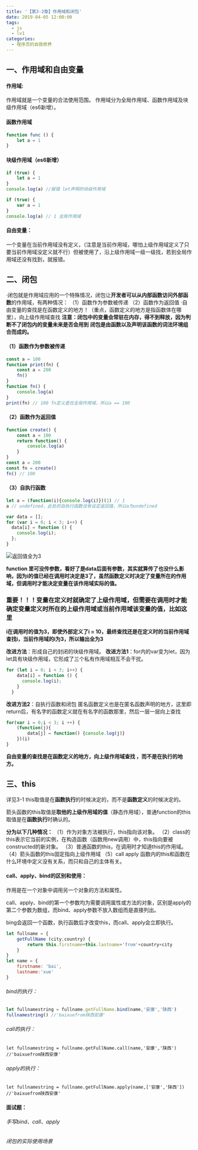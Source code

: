 ```yaml
---
title: '【第3-2章】作用域和闭包'
date: 2019-04-05 12:00:00
tags:
  - js
  - lv1
categories:
  - 程序员的自我修养
---
```

<meta name="referrer" content="no-referrer">

## 一、作用域和自由变量
#### 作用域:
作用域就是一个变量的合法使用范围。
作用域分为全局作用域、函数作用域及块级作用域（es6新增）。
#### 函数作用域
```javascript
function func () {
    let a = 1
}
```
#### 块级作用域（es6新增）
```javascript
if (true) {
    let a = 1
}
console.log(a) //报错 let声明的块级作用域
```
```javascript
if (true) {
    var a = 1
}
console.log(a) // 1 全局作用域
```

#### 自由变量：
一个变量在当前作用域没有定义，（注意是当前作用域，哪怕上级作用域定义了只要当前作用域没定义就不行）但被使用了，沿上级作用域一级一级找，若到全局作用域还没有找到，就报错。
## 二、闭包
·闭包就是作用域应用的一个特殊情况，闭包让**开发者可以从内部函数访问外部函数**的作用域，有两种情况：
（1）函数作为参数被传递 
（2）函数作为返回值
·自由变量的查找是在函数定义的地方！（重点，函数定义的地方是指函数体在哪里），向上级作用域查找
**注意：闭包中的变量会常驻在内存，得不到释放，因为判断不了闭包内的变量未来是否会用到**
**闭包是由函数以及声明该函数的词法环境组合而成的。**
#### （1）函数作为参数被传递 
```javascript
const a = 100
function print(fn) {
    const a = 200
    fn()
}
function fn() {
    console.log(a)
}
print(fn) // 100 fn定义是在全局作用域，所以a == 100
```
#### （2）函数作为返回值
```javascript
function create() {
    const a = 100
    return function() {
        console.log(a)
    }
}
const a = 200 
const fn = create()
fn() // 100
```
#### （3）自执行函数
```javascript
let a = (function(i){console.log(i)})(1) // 1
a // undefined，此处的自执行函数没有设定返回值，所以a为undefined

```
```javascript
var data = [];
for (var i = 0; i < 3; i++) {
  data[i] = function () {
    console.log(i);
  };
}
```
![返回值全为3](https://upload-images.jianshu.io/upload_images/20892169-3d19c3d683e09a2b.png?imageMogr2/auto-orient/strip%7CimageView2/2/w/1240)

**function 里可没传参数，看好了是data后面有参数，其实就算传了也没什么影响，因为i的值已经在调用时决定是3了，虽然函数定义时决定了变量所在的作用域，但调用时才能决定变量在该作用域实际的值。**

### **重要！！！变量在定义时就确定了上级作用域，但需要在调用时才能确定变量定义时所在的上级作用域或当前作用域该变量的值，比如这里**

**i在调用时的值为3，即使外部定义了i = 10，最终查找还是在定义时的当前作用域查找i，当前作用域的i为3，所以输出全为3**

**改进方法**：形成自己的封闭的块级作用域。
**改进方法1**：for内的var变为let，因为let具有块级作用域，它形成了三个私有作用域相互不会干扰。
```javascript
for (let i = 0; i < 3; i++) {
    data[i] = function () {
      console.log(i);
    }
  }
```
**改进方法2**：自执行函数和闭包
匿名函数定义也是在匿名函数声明的地方，这里即return后，有名字的函数定义就在有名字的函数那里，然后一层一层向上查找
```javascript
for(var i = 0;i < 3; i ++) {
    (function(j){
        data[j] = function() {console.log(j)}
    })(i)
}
```
**自由变量的查找是在函数定义的地方，向上级作用域查找 ，而不是在执行的地方。**

## 三、this
详见3-1
this取值是在**函数执行**的时候决定的，而不是**函数定义**的时候决定的。

箭头函数的this取值是**取他的上级作用域的值**（静态作用域），普通function的this取值是在**函数执行**时确认的。

**分为以下几种情况：**
（1）作为对象方法被执行，this指向该对象。
（2）class的this表示它当前的实例，在构造函数（函数用new调用）中，this指向要被constructed的新对象。
（3）普通函数的this，在调用时才知道this的作用域。
（4）箭头函数的this固定指向上级作用域 
（5）call apply
函数内的this和函数在什么环境中定义没有关系，而只和自己的主体有关。

#### call、apply、bind的区别和使用：
作用是在一个对象中调用另一个对象的方法和属性。

call、apply、bind的第一个参数均为需要调用属性或方法的对象，区别是apply的第二个参数为数组，而bind、apply参数不放入数组而是直接列出。

bing会返回一个函数，执行函数后才改变this，而call、apply会立即执行。
```javascript
let fullname = {
    getFullName (city,country) {
        return this.firstname+this.lastname+'from'+country+city
    }
}
let name = {
    firstname: 'bai',
    lastname:'xue'
}
```
###### bind的执行：
```javascript
let fullnamestring = fullname.getFullName.bind(name,'安康','陕西')
fullnamestring() //'baixuefrom陕西安康'
```
###### call的执行：
```
let fullnamestring = fullname.getFullName.call(name,'安康','陕西') //'baixuefrom陕西安康'
```
###### apply的执行：
```
let fullnamestring = fullname.getFullName.apply(name,['安康','陕西']) //'baixuefrom陕西安康'
```
#### 面试题：
###### 手写bind、call、apply
###### 闭包的实际使用场景